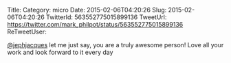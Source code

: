 Title: 
Category: micro
Date: 2015-02-06T04:20:26
Slug: 2015-02-06T04:20:26
TwitterId: 563552775015899136
TweetUrl: https://twitter.com/mark_philpot/status/563552775015899136
ReTweetUser: 

[@jephjacques](https://twitter.com/jephjacques) let me just say, you are a truly awesome person! Love all your work and look forward to it every day
